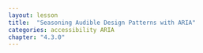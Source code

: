 ```yaml
---
layout: lesson
title:  "Seasoning Audible Design Patterns with ARIA"
categories: accessibility ARIA 
chapter: "4.3.0"
---
```



